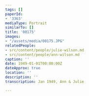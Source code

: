 ```yaml
---
tags: []
paperId:
- '3363'
mediaType: Portrait
similarTo: []
title: '00175'
images:
- "/assets/media/00175.JPG"
relatedPeople:
- src/content/people/julie-wilson.md
- src/content/people/ann-wilson.md
caption: ''
date: 1949-01-01T00:00:00Z
dateApprox: true
location: ''
description: ''
transcription: Jan 1949, Ann & Julie

---
```

